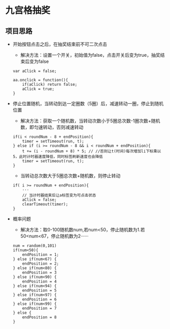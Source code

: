 # 九宫格抽奖
## 项目思路
- 开始按钮点击之后，在抽奖结束前不可二次点击
	- 解决方法：设置一个开关，初始值为false，点击开关后变为true，抽奖结束后变为false
	```
	var aClick = false;

	aa.onclick = function(){
		if(aClick) return false;  
    	aClick = true; 
	}
	```

- 停止位置随机，当转动到达一定圈数（5圈）后，减速转动一圈，停止到随机位置
	- 解决方法：获取一个随机数，当转动次数小于5圈总次数-1圈次数+随机数，即匀速转动，否则减速转动
	```
	if(i < roundNum - 8 + endPosition){
        timer = setTimeout(run, t);
    } else if (i >= roundNum - 8 && i < roundNum + endPosition){
        t += (i - roundNum + 8) * 5; // //否则让t(时间)每次增加li下标乘以5，此时计时器速度降低，同时标签刷新速度也会降低
        timer = setTimeout(run, t);
    }
	```
	- 当转动总次数大于5圈总次数+随机数，则停止转动
	```
    if( i >= roundNum + endPosition){
        ···
        // 当计时器结束后让a标签变为可点击状态
	    aClick = false;    
	    clearTimeout(timer);
    }                 
	```
- 概率问题
	- 解决方法：取0-100随机数num,若num<50，停止随机数为1.若50<num<67，停止随机数为2······
	```
	num = random(0,101)
    if(num<50){
    	endPosition = 1;
    } else if(num<67) {
    	endPosition = 2;
    } else if(num<80) {
    	endPosition = 3
    } else if(num<90) {
    	endPosition = 4
    } else if(num<94) {
    	endPosition = 5
    } else if(num<97) {
    	endPosition = 6
    } else if(num<99) {
    	endPosition = 7
    } else {
    	endPosition = 8
    }
	```
